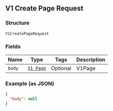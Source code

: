 ## V1 Create Page Request

### Structure

`V1CreatePageRequest`

### Fields

| Name | Type | Tags | Description |
|  --- | --- | --- | --- |
| `body` | [`V1 Page`]($m/V1Page) | Optional | V1Page |

### Example (as JSON)

```json
{
  "body": null
}
```

